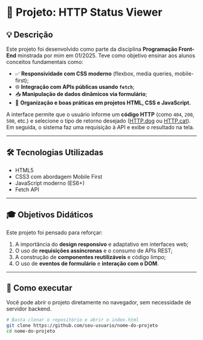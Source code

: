 # 🧠 Projeto: HTTP Status Viewer

## 💡 Descrição

Este projeto foi desenvolvido como parte da disciplina **Programação Front-End**  minstrada por mim em 01/2025. Teve como objetivo ensinar aos alunos conceitos fundamentais como:

- ✅ **Responsividade com CSS moderno** (flexbox, media queries, mobile-first);
- 🌐 **Integração com APIs públicas usando `fetch`**;
- 📥 **Manipulação de dados dinâmicos via formulário**;
- 🎯 **Organização e boas práticas em projetos HTML, CSS e JavaScript.**

A interface permite que o usuário informe um **código HTTP** (como `404`, `200`, `500`, etc.) e selecione o tipo de retorno desejado ([HTTP.dog](https://http.dog) ou [HTTP.cat](https://http.cat)). Em seguida, o sistema faz uma requisição à API e exibe o resultado na tela.

---

## 🛠️ Tecnologias Utilizadas

- HTML5  
- CSS3 com abordagem Mobile First  
- JavaScript moderno (ES6+)  
- Fetch API  

---

## 🎓 Objetivos Didáticos

Este projeto foi pensado para reforçar:

1. A importância do **design responsivo** e adaptativo em interfaces web;  
2. O uso de **requisições assíncronas** e o consumo de APIs REST;  
3. A construção de **componentes reutilizáveis** e código limpo;  
4. O uso de **eventos de formulário** e **interação com o DOM**.  

---

## 🚀 Como executar

Você pode abrir o projeto diretamente no navegador, sem necessidade de servidor backend.

```bash
# Basta clonar o repositório e abrir o index.html
git clone https://github.com/seu-usuario/nome-do-projeto
cd nome-do-projeto
